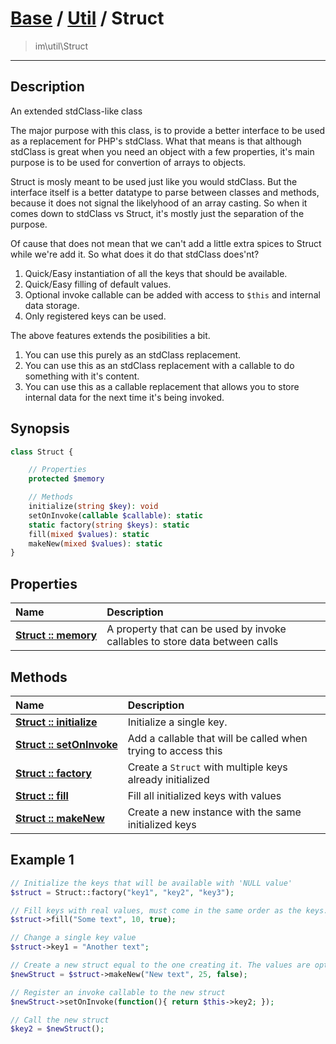 # [Base](Base.md) / [Util](Util.md) / Struct
 > im\util\Struct
____

## Description
An extended stdClass-like class

The major purpose with this class, is to provide a better interface
to be used as a replacement for PHP's stdClass. What that means is that
although stdClass is great when you need an object with a few properties,
it's main purpose is to be used for convertion of arrays to objects.

Struct is mosly meant to be used just like you would stdClass.
But the interface itself is a better datatype to parse between classes and methods,
because it does not signal the likelyhood of an array casting. So when it comes down to
stdClass vs Struct, it's mostly just the separation of the purpose.

Of cause that does not mean that we can't add a little extra spices to Struct
while we're add it. So what does it do that stdClass does'nt?

   1. Quick/Easy instantiation of all the keys that should be available.
   2. Quick/Easy filling of default values.
   3. Optional invoke callable can be added with access to `$this` and internal data storage.
   4. Only registered keys can be used.

The above features extends the posibilities a bit.

   1. You can use this purely as an stdClass replacement.
   2. You can use this as an stdClass replacement with a callable to do something with it's content.
   3. You can use this as a callable replacement that allows you to store internal data for the next time it's being invoked.

## Synopsis
```php
class Struct {

    // Properties
    protected $memory

    // Methods
    initialize(string $key): void
    setOnInvoke(callable $callable): static
    static factory(string $keys): static
    fill(mixed $values): static
    makeNew(mixed $values): static
}
```

## Properties
| Name | Description |
| :--- | :---------- |
| [__Struct&nbsp;::&nbsp;memory__](Util-Struct_memory.md) | A property that can be used by invoke callables to store data between calls |

## Methods
| Name | Description |
| :--- | :---------- |
| [__Struct&nbsp;::&nbsp;initialize__](Util-Struct_initialize.md) | Initialize a single key. |
| [__Struct&nbsp;::&nbsp;setOnInvoke__](Util-Struct_setOnInvoke.md) | Add a callable that will be called when trying to access this |
| [__Struct&nbsp;::&nbsp;factory__](Util-Struct_factory.md) | Create a `Struct` with multiple keys already initialized |
| [__Struct&nbsp;::&nbsp;fill__](Util-Struct_fill.md) | Fill all initialized keys with values |
| [__Struct&nbsp;::&nbsp;makeNew__](Util-Struct_makeNew.md) | Create a new instance with the same initialized keys |

## Example 1
```php
// Initialize the keys that will be available with 'NULL value'
$struct = Struct::factory("key1", "key2", "key3");

// Fill keys with real values, must come in the same order as the keys.
$struct->fill("Some text", 10, true);

// Change a single key value
$struct->key1 = "Another text";

// Create a new struct equal to the one creating it. The values are optional.
$newStruct = $struct->makeNew("New text", 25, false);

// Register an invoke callable to the new struct
$newStruct->setOnInvoke(function(){ return $this->key2; });

// Call the new struct
$key2 = $newStruct();
```
